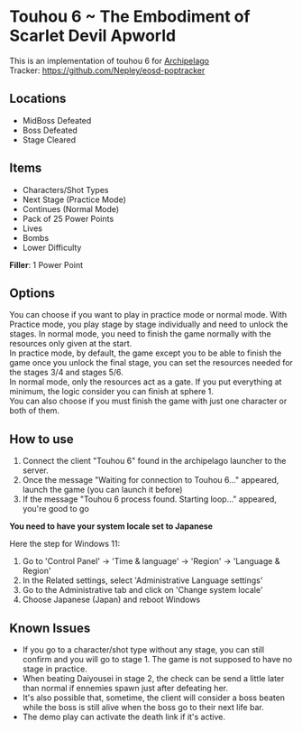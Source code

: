 # Touhou 6 ~ The Embodiment of Scarlet Devil Apworld

This is an implementation of touhou 6 for [Archipelago](https://github.com/ArchipelagoMW/Archipelago)<br />
Tracker: https://github.com/Nepley/eosd-poptracker

## Locations
* MidBoss Defeated
* Boss Defeated
* Stage Cleared

## Items
* Characters/Shot Types
* Next Stage (Practice Mode)
* Continues (Normal Mode)
* Pack of 25 Power Points
* Lives
* Bombs
* Lower Difficulty

**Filler**: 1 Power Point

## Options
You can choose if you want to play in practice mode or normal mode. With Practice mode, you play stage by stage individually and need to unlock the stages. In normal mode, you need to finish the game normally with the resources only given at the start.<br />
In practice mode, by default, the game except you to be able to finish the game once you unlock the final stage, you can set the resources needed for the stages 3/4 and stages 5/6.<br />
In normal mode, only the resources act as a gate. If you put everything at minimum, the logic consider you can finish at sphere 1.<br />
You can also choose if you must finish the game with just one character or both of them.

## How to use

1. Connect the client "Touhou 6" found in the archipelago launcher to the server.
2. Once the message "Waiting for connection to Touhou 6..." appeared, launch the game (you can launch it before)
3. If the message "Touhou 6 process found. Starting loop..." appeared, you're good to go

**You need to have your system locale set to Japanese**

Here the step for Windows 11:
1. Go to 'Control Panel' -> 'Time & language' -> 'Region' ->  'Language & Region'
2. In the Related settings, select 'Administrative Language settings'
3. Go to the Administrative tab and click on 'Change system locale'
4. Choose Japanese (Japan) and reboot Windows

## Known Issues
* If you go to a character/shot type without any stage, you can still confirm and you will go to stage 1. The game is not supposed to have no stage in practice.
* When beating Daiyousei in stage 2, the check can be send a little later than normal if ennemies spawn just after defeating her.
* It's also possible that, sometime, the client will consider a boss beaten while the boss is still alive when the boss go to their next life bar.
* The demo play can activate the death link if it's active.